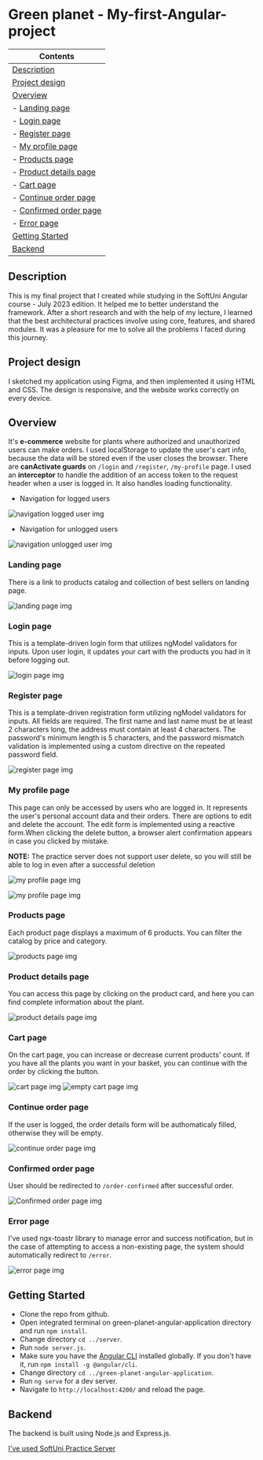 # Green planet - My-first-Angular-project

| Contents
|---
| [Description](#description)
| [Project design](#project-design)
| [Overview](#overview)
| - [Landing page](#landing-page)
| - [Login page](#login-page)
| - [Register page](#register-page)
| - [My profile page](#my-profile-page)
| - [Products page](#products-page)
| - [Product details page](#product-details-page)
| - [Cart page](#cart-page)
| - [Continue order page](#continue-order-page)
| - [Confirmed order page](#onfirmed-order-page)
| - [Error page](#error-page)
| [Getting Started](#getting-started)
| [Backend](#backend)

## Description
This is my final project that I created while studying in the SoftUni Angular course - July 2023 edition. It helped me to better understand the framework. After a short research and with the help of my lecture, I learned that the best architectural practices involve using core, features, and shared modules. It was a pleasure for me to solve all the problems I faced during this journey.
## Project design
I sketched my application using Figma, and then implemented it using HTML and CSS. The design is responsive, and the website works correctly on every device.
## Overview
It's **e-commerce** website for plants where authorized and unauthorized users can make orders. I used localStorage to update the user's cart info, because the data will be stored even if the user closes the browser. There are **canActivate guards** on `/login` and `/register`, `/my-profile` page. I used an **interceptor** to handle the addition of an access token to the request header when a user is logged in. It also handles loading functionality.
- Navigation for logged users

![navigation logged user img](https://github.com/renetaBoneva/My-first-Angular-project/blob/main/readme-images/navigation-logged-in-user.png)
- Navigation for unlogged users

![navigation unlogged user img](https://github.com/renetaBoneva/My-first-Angular-project/blob/main/readme-images/navigation-unlogged-users.png)
### Landing page
There is a link to products catalog and collection of best sellers on landing page.

![landing page img](https://github.com/renetaBoneva/My-first-Angular-project/blob/main/readme-images/localhost_4200_home.png)
### Login page
This is a template-driven login form that utilizes ngModel validators for inputs. Upon user login, it updates your cart with the products you had in it before logging out.

![login page img](https://github.com/renetaBoneva/My-first-Angular-project/blob/main/readme-images/localhost_4200_login.png)
### Register page
This is a template-driven registration form utilizing ngModel validators for inputs. All fields are required. The first name and last name must be at least 2 characters long, the address must contain at least 4 characters. The password's minimum length is 5 characters, and the password mismatch validation is implemented using a custom directive on the repeated password field.

![register page img](https://github.com/renetaBoneva/My-first-Angular-project/blob/main/readme-images/localhost_4200_register.png)
### My profile page
This page can only be accessed by users who are logged in. It represents the user's personal account data and their orders. There are options to edit and delete the account. The edit form is implemented using a reactive form.When clicking the delete button, a browser alert confirmation appears in case you clicked by mistake.

**NOTE:** The practice server does not support user delete, so you will still be able to log in even after a successful deletion

![my profile page img](https://github.com/renetaBoneva/My-first-Angular-project/blob/main/readme-images/localhost_4200_my-profile.png)

![my profile page img](https://github.com/renetaBoneva/My-first-Angular-project/blob/main/readme-images/localhost_4200_profile-edit.png)
### Products page
Each product page displays a maximum of 6 products. You can filter the catalog by price and category. 

![products page img](https://github.com/renetaBoneva/My-first-Angular-project/blob/main/readme-images/localhost_4200_catalog.png)
### Product details page
You can access this page by clicking on the product card, and here you can find complete information about the plant.

![product details page img](https://github.com/renetaBoneva/My-first-Angular-project/blob/main/readme-images/localhost_4200_product-details.png)
### Cart page
On the cart page, you can increase or decrease current products' count. If you have all the plants you want in your basket, you can continue with the order by clicking the button. 

![cart page img](https://github.com/renetaBoneva/My-first-Angular-project/blob/main/readme-images/localhost_4200_cart.png)
![empty cart page img](https://github.com/renetaBoneva/My-first-Angular-project/blob/main/readme-images/localhost_4200_empty-cart.png)
### Continue order page
If the user is logged, the order details form will be authomaticaly filled, otherwise they will be empty. 

![continue order page img](https://github.com/renetaBoneva/My-first-Angular-project/blob/main/readme-images/localhost_4200_continue-order.png)
### Confirmed order page
User should be redirected to `/order-confirmed` after successful order.

![Confirmed order page img](https://github.com/renetaBoneva/My-first-Angular-project/blob/main/readme-images/localhost_4200_order-confirmed.png)
### Error page
I've used ngx-toastr library to manage error and success notification, but  in the case of attempting to access a non-existing page, the system should automatically redirect to `/error`.

![error page img](https://github.com/renetaBoneva/My-first-Angular-project/blob/main/readme-images/localhost_4200_error.png)
## Getting Started

* Clone the repo from github.
* Open integrated terminal on green-planet-angular-application directory and run `npm install`.
* Change directory `cd ../server`.
* Run `node server.js`.
* Make sure you have the [Angular CLI](https://github.com/angular/angular-cli#installation) installed globally. If you don't have it, run `npm install -g @angular/cli`.
* Change directory `cd ../green-planet-angular-application`.
* Run `ng serve` for a dev server. 
* Navigate to `http://localhost:4200/` and reload the page.

## Backend
The backend is built using Node.js and Express.js.

[I've used SoftUni Practice Server](https://github.com/softuni-practice-server/softuni-practice-server/tree/master)
